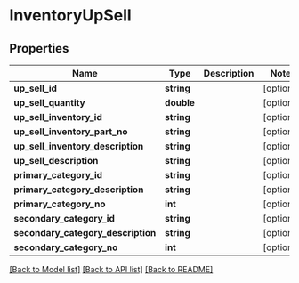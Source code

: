 # InventoryUpSell

## Properties
Name | Type | Description | Notes
------------ | ------------- | ------------- | -------------
**up_sell_id** | **string** |  | [optional] 
**up_sell_quantity** | **double** |  | [optional] 
**up_sell_inventory_id** | **string** |  | [optional] 
**up_sell_inventory_part_no** | **string** |  | [optional] 
**up_sell_inventory_description** | **string** |  | [optional] 
**up_sell_description** | **string** |  | [optional] 
**primary_category_id** | **string** |  | [optional] 
**primary_category_description** | **string** |  | [optional] 
**primary_category_no** | **int** |  | [optional] 
**secondary_category_id** | **string** |  | [optional] 
**secondary_category_description** | **string** |  | [optional] 
**secondary_category_no** | **int** |  | [optional] 

[[Back to Model list]](../README.md#documentation-for-models) [[Back to API list]](../README.md#documentation-for-api-endpoints) [[Back to README]](../README.md)


